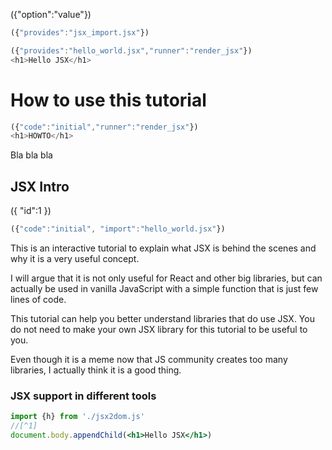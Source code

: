 ({"option":"value"})
```typescript
({"provides":"jsx_import.jsx"})
```
```typescript
({"provides":"hello_world.jsx","runner":"render_jsx"})
<h1>Hello JSX</h1>
```


# How to use this tutorial
```typescript
({"code":"initial","runner":"render_jsx"})
<h1>HOWTO</h1>
```

Bla bla bla

## JSX Intro

({
  "id":1
})

```typescript
({"code":"initial", "import":"hello_world.jsx"})
```

This is an interactive tutorial to explain what JSX is behind the scenes and why it is a very useful concept. 

I will argue that it is not only useful for React and other big libraries, but can actually be used in vanilla JavaScript with a simple function that is just few lines of code.

This tutorial can help you better understand libraries that do use JSX. You do not need to make your own JSX library for this tutorial to be useful to you.

Even though it is a meme now that JS community creates too many libraries, I actually think it is a good thing.

### JSX support in different tools

```jsx
import {h} from './jsx2dom.js'
//[^1]
document.body.appendChild(<h1>Hello JSX</h1>)
```

[^1]: comment

